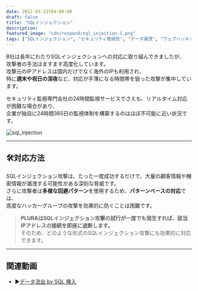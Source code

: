```yaml
---
date: 2022-03-21T04:00:00
draft: false
title: "SQLインジェクション"
description: 
featured_image: "cdn/respond/sql_injection-1.png"
tags: ["SQLインジェクション", "セキュリティ脆弱性", "データ漏洩", "ウェブハッキング", "PLURA"]
---
```


B社は長年にわたりSQLインジェクションへの対応に取り組んできましたが、  
攻撃者の手法はますます高度化しています。  
攻撃元のIPアドレスは国内だけでなく海外のIPも利用され、  
特に**週末や祝日の深夜**など、対応が手薄になる時間帯を狙った攻撃が集中しています。  

セキュリティ監視専門会社の24時間監視サービスでさえも、リアルタイム対応が困難な場合があり、  
企業が独自に24時間365日の監視体制を構築するのはほぼ不可能に近い状況です。
<!--more-->
![sql_injection](https://blog.plura.io/cdn/respond/sql_injection-1.png)

---

## 🛠️対応方法

SQLインジェクション攻撃は、たった一度成功するだけで、大量の顧客情報や機密情報が漏洩する可能性がある深刻な脅威です。  
さらに攻撃者は**多様な回避パターン**を使用するため、**パターンベースの対応**では、  
高度なハッカーグループの攻撃を効果的に防ぐことは困難です。  

> **PLURAはSQLインジェクション攻撃の試行が一度でも発生すれば、該当IPアドレスの接続を即座に遮断します。**  
> そのため、どのような形式のSQLインジェクション攻撃にも効果的に対応できます。

---

## 関連動画

- ▶️[データ流出 by SQL 挿入](https://youtu.be/Qp-JbyZ_G1k?si=7bd8eHbK--mmgdhH)
